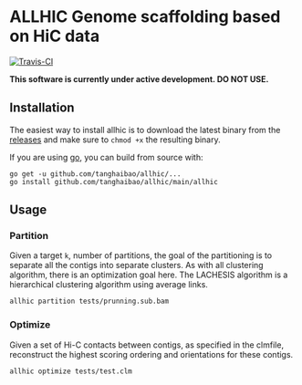 # ALLHIC Genome scaffolding based on HiC data

[![Travis-CI](https://travis-ci.org/tanghaibao/allhic.svg?branch=master)](https://travis-ci.org/tanghaibao/allhic)

**This software is currently under active development. DO NOT USE.**

## Installation

The easiest way to install allhic is to download the latest binary from
the [releases](https://github.com/tanghaibao/allhic/releases) and make sure to
`chmod +x` the resulting binary.

If you are using [go](https://github.com/golang/go), you can build from source with:
```
go get -u github.com/tanghaibao/allhic/...
go install github.com/tanghaibao/allhic/main/allhic
```

## Usage

### Partition

Given a target `k`, number of partitions, the goal of the partitioning
is to separate all the contigs into separate clusters. As with all
clustering algorithm, there is an optimization goal here. The
LACHESIS algorithm is a hierarchical clustering algorithm using
average links.

```bash
allhic partition tests/prunning.sub.bam
```

### Optimize

Given a set of Hi-C contacts between contigs, as specified in the
clmfile, reconstruct the highest scoring ordering and orientations
for these contigs.

```bash
allhic optimize tests/test.clm
```
